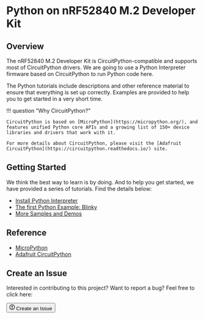 # Python on nRF52840 M.2 Developer Kit

## Overview

The nRF52840 M.2 Developer Kit is CircuitPython-compatible and supports most of CircuitPython drivers.
We are going to use a Python Interpreter firmware based on CircuitPython to run Python code here.

The Python tutorials include descriptions and other reference material to ensure that everything is set up correctly. Examples are provided to help you to get started in a very short time.

!!! question "Why CircuitPython?"

	CircuitPython is based on [MicroPython](https://micropython.org/), and features unified Python core APIs and a growing list of 150+ device libraries and drivers that work with it.
	
	For more details about CircuitPython, please visit the [Adafruit CircuitPython](https://circuitpython.readthedocs.io/) site.

## Getting Started

We think the best way to learn is by doing. And to help you get started, we have provided a series of tutorials. Find the details below:

* [Install Python Interpreter](install.md)
* [The first Python Example: Blinky](examples/blinky.md)
* [More Samples and Demos](examples/index.md)

## Reference

* [MicroPython](http://micropython.org/)
* [Adafruit CircuitPython](https://circuitpython.readthedocs.io/)

## Create an Issue

Interested in contributing to this project? Want to report a bug? Feel free to click here:

<a href="https://github.com/makerdiary/nrf52840-m2-devkit/issues/new?title=Python:%20%3Ctitle%3E"><button class="md-tile md-tile--primary"><svg xmlns="http://www.w3.org/2000/svg" viewBox="0 0 14 16" width="14" height="16"><path fill-rule="evenodd" d="M7 2.3c3.14 0 5.7 2.56 5.7 5.7s-2.56 5.7-5.7 5.7A5.71 5.71 0 011.3 8c0-3.14 2.56-5.7 5.7-5.7zM7 1C3.14 1 0 4.14 0 8s3.14 7 7 7 7-3.14 7-7-3.14-7-7-7zm1 3H6v5h2V4zm0 6H6v2h2v-2z"></path></svg> Create an Issue</button></a>
